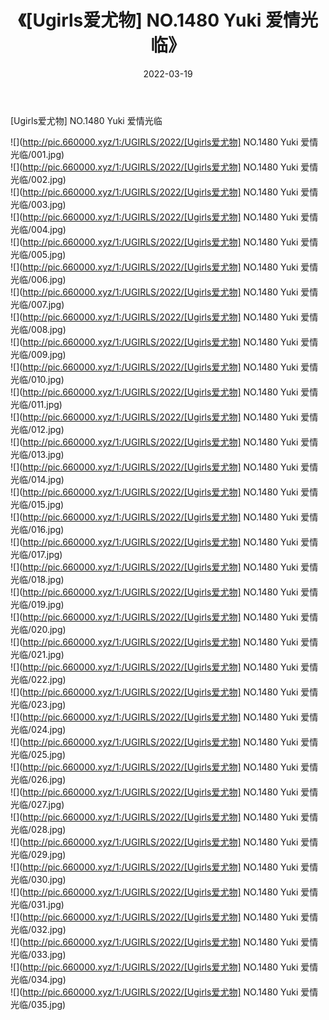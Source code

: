 ﻿---
layout: post
title:  《[Ugirls爱尤物] NO.1480 Yuki 爱情光临》
date:   2022-03-19
img: http://pic.660000.xyz/1:/UGIRLS/2022/[Ugirls爱尤物] NO.1480 Yuki 爱情光临/000.jpg
categories: [美女, 清纯, 唯美]
---

[Ugirls爱尤物] NO.1480 Yuki 爱情光临

 ![](http://pic.660000.xyz/1:/UGIRLS/2022/[Ugirls爱尤物] NO.1480 Yuki 爱情光临/001.jpg) <br>![](http://pic.660000.xyz/1:/UGIRLS/2022/[Ugirls爱尤物] NO.1480 Yuki 爱情光临/002.jpg) <br>![](http://pic.660000.xyz/1:/UGIRLS/2022/[Ugirls爱尤物] NO.1480 Yuki 爱情光临/003.jpg) <br>![](http://pic.660000.xyz/1:/UGIRLS/2022/[Ugirls爱尤物] NO.1480 Yuki 爱情光临/004.jpg) <br>![](http://pic.660000.xyz/1:/UGIRLS/2022/[Ugirls爱尤物] NO.1480 Yuki 爱情光临/005.jpg) <br>![](http://pic.660000.xyz/1:/UGIRLS/2022/[Ugirls爱尤物] NO.1480 Yuki 爱情光临/006.jpg) <br>![](http://pic.660000.xyz/1:/UGIRLS/2022/[Ugirls爱尤物] NO.1480 Yuki 爱情光临/007.jpg) <br>![](http://pic.660000.xyz/1:/UGIRLS/2022/[Ugirls爱尤物] NO.1480 Yuki 爱情光临/008.jpg) <br>![](http://pic.660000.xyz/1:/UGIRLS/2022/[Ugirls爱尤物] NO.1480 Yuki 爱情光临/009.jpg) <br>![](http://pic.660000.xyz/1:/UGIRLS/2022/[Ugirls爱尤物] NO.1480 Yuki 爱情光临/010.jpg) <br>![](http://pic.660000.xyz/1:/UGIRLS/2022/[Ugirls爱尤物] NO.1480 Yuki 爱情光临/011.jpg) <br>![](http://pic.660000.xyz/1:/UGIRLS/2022/[Ugirls爱尤物] NO.1480 Yuki 爱情光临/012.jpg) <br>![](http://pic.660000.xyz/1:/UGIRLS/2022/[Ugirls爱尤物] NO.1480 Yuki 爱情光临/013.jpg) <br>![](http://pic.660000.xyz/1:/UGIRLS/2022/[Ugirls爱尤物] NO.1480 Yuki 爱情光临/014.jpg) <br>![](http://pic.660000.xyz/1:/UGIRLS/2022/[Ugirls爱尤物] NO.1480 Yuki 爱情光临/015.jpg) <br>![](http://pic.660000.xyz/1:/UGIRLS/2022/[Ugirls爱尤物] NO.1480 Yuki 爱情光临/016.jpg) <br>![](http://pic.660000.xyz/1:/UGIRLS/2022/[Ugirls爱尤物] NO.1480 Yuki 爱情光临/017.jpg) <br>![](http://pic.660000.xyz/1:/UGIRLS/2022/[Ugirls爱尤物] NO.1480 Yuki 爱情光临/018.jpg) <br>![](http://pic.660000.xyz/1:/UGIRLS/2022/[Ugirls爱尤物] NO.1480 Yuki 爱情光临/019.jpg) <br>![](http://pic.660000.xyz/1:/UGIRLS/2022/[Ugirls爱尤物] NO.1480 Yuki 爱情光临/020.jpg) <br>![](http://pic.660000.xyz/1:/UGIRLS/2022/[Ugirls爱尤物] NO.1480 Yuki 爱情光临/021.jpg) <br>![](http://pic.660000.xyz/1:/UGIRLS/2022/[Ugirls爱尤物] NO.1480 Yuki 爱情光临/022.jpg) <br>![](http://pic.660000.xyz/1:/UGIRLS/2022/[Ugirls爱尤物] NO.1480 Yuki 爱情光临/023.jpg) <br>![](http://pic.660000.xyz/1:/UGIRLS/2022/[Ugirls爱尤物] NO.1480 Yuki 爱情光临/024.jpg) <br>![](http://pic.660000.xyz/1:/UGIRLS/2022/[Ugirls爱尤物] NO.1480 Yuki 爱情光临/025.jpg) <br>![](http://pic.660000.xyz/1:/UGIRLS/2022/[Ugirls爱尤物] NO.1480 Yuki 爱情光临/026.jpg) <br>![](http://pic.660000.xyz/1:/UGIRLS/2022/[Ugirls爱尤物] NO.1480 Yuki 爱情光临/027.jpg) <br>![](http://pic.660000.xyz/1:/UGIRLS/2022/[Ugirls爱尤物] NO.1480 Yuki 爱情光临/028.jpg) <br>![](http://pic.660000.xyz/1:/UGIRLS/2022/[Ugirls爱尤物] NO.1480 Yuki 爱情光临/029.jpg) <br>![](http://pic.660000.xyz/1:/UGIRLS/2022/[Ugirls爱尤物] NO.1480 Yuki 爱情光临/030.jpg) <br>![](http://pic.660000.xyz/1:/UGIRLS/2022/[Ugirls爱尤物] NO.1480 Yuki 爱情光临/031.jpg) <br>![](http://pic.660000.xyz/1:/UGIRLS/2022/[Ugirls爱尤物] NO.1480 Yuki 爱情光临/032.jpg) <br>![](http://pic.660000.xyz/1:/UGIRLS/2022/[Ugirls爱尤物] NO.1480 Yuki 爱情光临/033.jpg) <br>![](http://pic.660000.xyz/1:/UGIRLS/2022/[Ugirls爱尤物] NO.1480 Yuki 爱情光临/034.jpg) <br>![](http://pic.660000.xyz/1:/UGIRLS/2022/[Ugirls爱尤物] NO.1480 Yuki 爱情光临/035.jpg) <br>